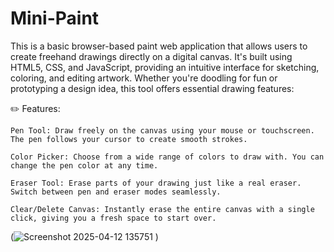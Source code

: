 # Mini-Paint
This is a basic browser-based paint web application that allows users to create freehand drawings directly on a digital canvas. It's built using HTML5, CSS, and JavaScript, providing an intuitive interface for sketching, coloring, and editing artwork. Whether you're doodling for fun or prototyping a design idea, this tool offers essential drawing features:

✏️ Features:

    Pen Tool: Draw freely on the canvas using your mouse or touchscreen. The pen follows your cursor to create smooth strokes.

    Color Picker: Choose from a wide range of colors to draw with. You can change the pen color at any time.

    Eraser Tool: Erase parts of your drawing just like a real eraser. Switch between pen and eraser modes seamlessly.

    Clear/Delete Canvas: Instantly erase the entire canvas with a single click, giving you a fresh space to start over.
(![Screenshot 2025-04-12 135751](https://github.com/user-attachments/assets/bbe5f0c2-ac26-4e2a-baca-4501619babf9)
)
